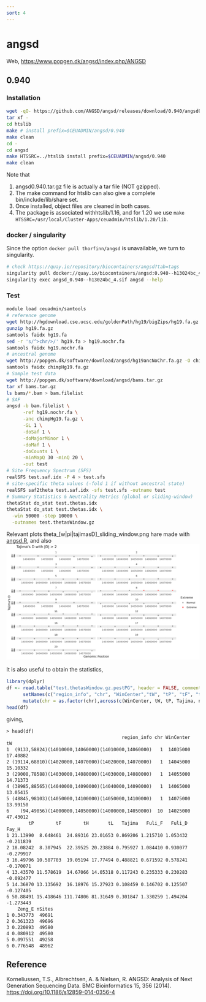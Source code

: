```yaml
---
sort: 4
---
```


# angsd

Web, <https://www.popgen.dk/angsd/index.php/ANGSD>

## 0.940

### Installation

```bash
wget -qO- https://github.com/ANGSD/angsd/releases/download/0.940/angsd0.940.tar.gz | \
tar xf -
cd htslib
make # install prefix=$CEUADMIN/angsd/0.940
make clean
cd -    
cd angsd
make HTSSRC=../htslib install prefix=$CEUADMIN/angsd/0.940
make clean
```

Note that 

1. angsd0.940.tar.gz file is actually a tar file (NOT gzipped).
2. The make command for htslib can also give a complete bin/include/lib/share set.
3. Once installed, object files are cleaned in both cases.
4. The package is associated withhtslib/1.16, and for 1.20 we use `make HTSSRC=/usr/local/Cluster-Apps/ceuadmin/htslib/1.20/lib`.

### docker / singularity

Since the option `docker pull thorfinn/angsd` is unavailable, we turn to singularity.

```bash
# check https://quay.io/repository/biocontainers/angsd?tab=tags
singularity pull docker://quay.io/biocontainers/angsd:0.940--h13024bc_4
singularity exec angsd_0.940--h13024bc_4.sif angsd --help
```

### Test

```bash
module load ceuadmin/samtools
# reference genome
wget http://hgdownload.cse.ucsc.edu/goldenPath/hg19/bigZips/hg19.fa.gz
gunzip hg19.fa.gz
samtools faidx hg19.fa
sed -r 's/^>chr/>/' hg19.fa > hg19.nochr.fa
samtools faidx hg19.nochr.fa
# ancestral genome
wget http://popgen.dk/software/download/angsd/hg19ancNoChr.fa.gz -O chimpHg19.fa.gz
samtools faidx chimpHg19.fa.gz
# Sample test data
wget http://popgen.dk/software/download/angsd/bams.tar.gz
tar xf bams.tar.gz
ls bams/*.bam > bam.filelist
# SAF
angsd -b bam.filelist \
      -ref hg19.nochr.fa \
      -anc chimpHg19.fa.gz \
      -GL 1 \
      -doSaf 1 \
      -doMajorMinor 1 \
      -doMaf 1 \
      -doCounts 1 \
      -minMapQ 30 -minQ 20 \
      -out test
# Site Frequency Spectrum (SFS)
realSFS test.saf.idx -P 4 > test.sfs
# site-specific theta values (-fold 1 if without ancestral state)
realSFS saf2theta test.saf.idx -sfs test.sfs -outname test
# Summary Statistics & Neutrality Metrics (global or sliding-window)
thetaStat do_stat test.thetas.idx
thetaStat do_stat test.thetas.idx \
  -win 50000 -step 10000 \
  -outnames test.thetasWindow.gz
```

Relevant plots theta_[w|pi|tajimasD]_sliding_window.png hare made with [angsd.R](files/angsd.R), and also ![Tajima's D extremes](files/tajimasD_extremes.png)

It is also useful to obtain the statistics,

```r
library(dplyr)
df <- read.table("test.thetasWindow.gz.pestPG", header = FALSE, comment.char = "#", sep = "\t", stringsAsFactors = FALSE) %>%
      setNames(c("region_info", "chr", "WinCenter","tW", "tP", "tF", "tH", "tL","Tajima", "Fuli_F", "Fuli_D", "Fay_H", "Zeng_E","nSites")) %>%
      mutate(chr = as.factor(chr),across(c(WinCenter, tW, tP, Tajima, nSites), as.numeric))
head(df)
```

giving,

```
> head(df)
                                          region_info chr WinCenter       tW
1  (9133,58824)(14010000,14060000)(14010000,14060000)   1  14035000 17.40882
2 (19114,68810)(14020000,14070000)(14020000,14070000)   1  14045000 15.10332
3 (29008,78588)(14030000,14080000)(14030000,14080000)   1  14055000 14.71373
4 (38985,88565)(14040000,14090000)(14040000,14090000)   1  14065000 13.05415
5 (48845,98103)(14050000,14100000)(14050000,14100000)   1  14075000 13.99150
6    (94,49056)(14000000,14050000)(14000000,14050000)  10  14025000 47.43012
        tP        tF        tH       tL   Tajima   Fuli_F   Fuli_D     Fay_H
1 21.13990  8.648461  24.89316 23.01653 0.869206 1.215710 1.053432 -0.211839
2 18.08242  8.307945  22.39525 20.23884 0.795927 1.084410 0.930077 -0.279917
3 16.49796 10.587703  19.05194 17.77494 0.488821 0.671592 0.578241 -0.170071
4 13.43570 11.578619  14.67066 14.05318 0.117243 0.235333 0.230283 -0.092477
5 14.36870 13.135692  16.18976 15.27923 0.108459 0.146702 0.125507 -0.127405
6 50.88491 15.418646 111.74806 81.31649 0.301847 1.330259 1.494204 -1.273443
    Zeng_E nSites
1 0.343773  49691
2 0.361323  49696
3 0.220893  49580
4 0.080912  49580
5 0.097551  49258
6 0.776548  48962
```

## Reference

Korneliussen, T.S., Albrechtsen, A. & Nielsen, R. ANGSD: Analysis of Next Generation Sequencing Data. BMC Bioinformatics 15, 356 (2014). <https://doi.org/10.1186/s12859-014-0356-4>
